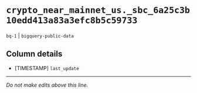 # `crypto_near_mainnet_us._sbc_6a25c3b10edd413a83a3efc8b5c59733`
`bq-1` | `bigquery-public-data`

## Column details
* [TIMESTAMP] `last_update`

-------------------------------------------------------------------------------
*Do not make edits above this line.*
